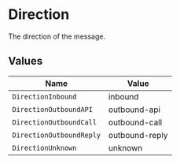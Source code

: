 # Direction

The direction of the message.


## Values

| Name                     | Value                    |
| ------------------------ | ------------------------ |
| `DirectionInbound`       | inbound                  |
| `DirectionOutboundAPI`   | outbound-api             |
| `DirectionOutboundCall`  | outbound-call            |
| `DirectionOutboundReply` | outbound-reply           |
| `DirectionUnknown`       | unknown                  |